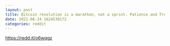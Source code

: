 ```yaml
--- 
layout: post 
title: Bitcoin revolution is a marathon, not a sprint. Patience and Trust are your best allies to take full advantage of the Bitcoin revolution. 
date: 2021-06-24 1624530172 
categories: reddit 
--- 
```

https://redd.it/o6wqgz